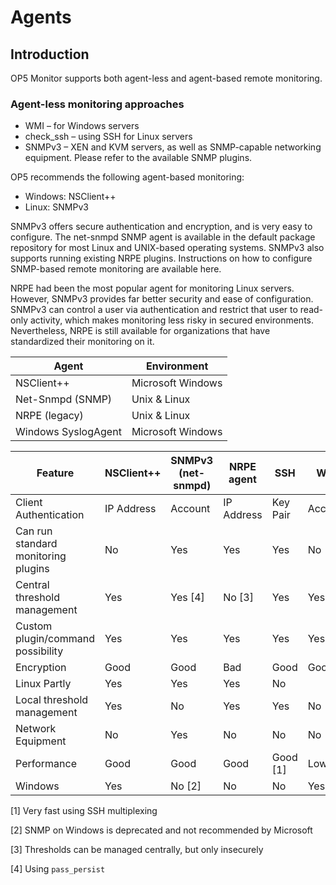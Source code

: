 # Agents

## **Introduction**

OP5 Monitor supports both agent-less and agent-based remote monitoring.

### Agent-less monitoring approaches

- WMI – for Windows servers
- check\_ssh – using SSH for Linux servers
- SNMPv3 – XEN and KVM servers, as well as SNMP-capable networking equipment. Please refer to the available SNMP plugins.

OP5 recommends the following agent-based monitoring:

- Windows: NSClient++
- Linux: SNMPv3

SNMPv3 offers secure authentication and encryption, and is very easy to configure. The net-snmpd SNMP agent is available in the default package repository for most Linux and UNIX-based operating systems. SNMPv3 also supports running existing NRPE plugins. Instructions on how to configure SNMP-based remote monitoring are available here.

NRPE had been the most popular agent for monitoring Linux servers. However, SNMPv3 provides far better security and ease of configuration. SNMPv3 can control a user via authentication and restrict that user to read-only activity, which makes monitoring less risky in secured environments. Nevertheless, NRPE is still available for organizations that have standardized their monitoring on it.

| **Agent** | **Environment** |
| ------------------- | ------------------------ |
| NSClient++ | Microsoft Windows |
| Net-Snmpd (SNMP) | Unix & Linux |
| NRPE (legacy) | Unix & Linux |
| Windows SyslogAgent | Microsoft Windows |

| **Feature** | **NSClient++** | **SNMPv3 (net-snmpd)** | **NRPE agent** | **SSH** | **WMI** |
| ----------------------------------- | -------------- | ---------------------- | -------------- | ------- | ------- |
| Client Authentication | IP Address | Account | IP Address | Key Pair | Account |
| Can run standard monitoring plugins | No | Yes | Yes | Yes | No |
| Central threshold management | Yes | Yes [4] | No [3] | Yes | Yes |
| Custom plugin/command possibility | Yes | Yes | Yes | Yes | Yes |
| Encryption | Good | Good | Bad | Good | Good |
| Linux	Partly | Yes | Yes | Yes | No |
| Local threshold management | Yes | No | Yes | Yes | No |
| Network Equipment | No | Yes | No | No | No |
| Performance | Good | Good | Good | Good [1] | Low |
| Windows | Yes | No [2] | No | No | Yes |

[1] Very fast using SSH multiplexing

[2] SNMP on Windows is deprecated and not recommended by Microsoft

[3] Thresholds can be managed centrally, but only insecurely

[4] Using `pass_persist`
